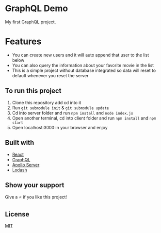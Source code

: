 # GraphQL Demo

My first GraphQL project.

# Features

- You can create new users and it will auto append that user to the list below
- You can also query the information about your favorite movie in the list
- This is a simple project without database integrated so data will reset to default whenever you reset the server

## To run this project

1. Clone this repository add cd into it
2. Run `git submodule init` & `git submodule update`
3. Cd into server folder and run `npm install` and `node index.js`
4. Open another terminal, cd into client folder and run `npm install` and `npm start`
5. Open localhost:3000 in your browser and enjoy

## Built with

- [React](https://reactjs.org/)
- [GraphQL](https://graphql.org/)
- [Apollo Server](https://www.apollographql.com/docs/apollo-server/)
- [Lodash](https://lodash.com/)

## Show your support

Give a ⭐️ if you like this project!

## License

[MIT](LICENSE)
